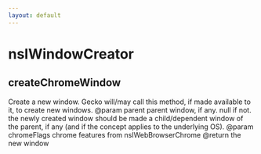 ```yaml
---
layout: default
---
```


# nsIWindowCreator #

## createChromeWindow ##
 Create a new window. Gecko will/may call this method, if made
available to it, to create new windows.
@param parent parent window, if any. null if not. the newly created
window should be made a child/dependent window of
the parent, if any (and if the concept applies
to the underlying OS).
@param chromeFlags chrome features from nsIWebBrowserChrome
@return the new window

